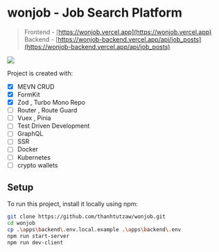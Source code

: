 # wonjob - Job Search Platform
> Frontend - [https://wonjob.vercel.app](https://wonjob.vercel.app)
<br> Backend - [https://wonjob-backend.vercel.app/api/job_posts](https://wonjob-backend.vercel.app/api/job_posts)

<p text-align="center"><img src="https://skillicons.dev/icons?i=vue,mongo,nodejs,express" /></p>

Project is created with:

* [x] MEVN CRUD
* [x] FormKit
* [x] Zod , Turbo Mono Repo
* [ ] Router , Route Guard
* [ ] Vuex , Pinia
* [ ] Test Driven Development
* [ ] GraphQL
* [ ] SSR
* [ ] Docker
* [ ] Kubernetes
* [ ] crypto wallets

## Setup

To run this project, install it locally using npm:

```bash
git clone https://github.com/thanhtutzaw/wonjob.git
cd wonjob
cp .\apps\backend\.env.local.example .\apps\backend\.env
npm run start-server
npm run dev-client
```